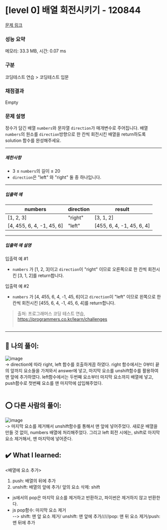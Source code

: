 # [level 0] 배열 회전시키기 - 120844 

[문제 링크](https://school.programmers.co.kr/learn/courses/30/lessons/120844?language=javascript) 

### 성능 요약

메모리: 33.3 MB, 시간: 0.07 ms

### 구분

코딩테스트 연습 > 코딩테스트 입문

### 채점결과

Empty

### 문제 설명

<p>정수가 담긴 배열 <code>numbers</code>와 문자열&nbsp;<code>direction</code>가 매개변수로 주어집니다. 배열 <code>numbers</code>의 원소를 <code>direction</code>방향으로 한 칸씩 회전시킨 배열을 return하도록 solution 함수를 완성해주세요.</p>

<hr>

<h5>제한사항</h5>

<ul>
<li>3 ≤ <code>numbers</code>의 길이 ≤ 20</li>
<li><code>direction</code>은 "left" 와 "right" 둘 중 하나입니다.</li>
</ul>

<hr>

<h5>입출력 예</h5>
<table class="table">
        <thead><tr>
<th>numbers</th>
<th>direction</th>
<th>result</th>
</tr>
</thead>
        <tbody><tr>
<td>[1, 2, 3]</td>
<td>"right"</td>
<td>[3, 1, 2]</td>
</tr>
<tr>
<td>[4, 455, 6, 4, -1, 45, 6]</td>
<td>"left"</td>
<td>[455, 6, 4, -1, 45, 6, 4]</td>
</tr>
</tbody>
      </table>
<hr>

<h5>입출력 예 설명</h5>

<p>입출력 예 #1</p>

<ul>
<li><code>numbers</code> 가 [1, 2, 3]이고 <code>direction</code>이 "right" 이므로 오른쪽으로 한 칸씩 회전시킨 [3, 1, 2]를 return합니다.</li>
</ul>

<p>입출력 예 #2</p>

<ul>
<li><code>numbers</code> 가 [4, 455, 6, 4, -1, 45, 6]이고 <code>direction</code>이 "left" 이므로 왼쪽으로 한 칸씩 회전시킨 [455, 6, 4, -1, 45, 6, 4]를 return합니다.</li>
</ul>


> 출처: 프로그래머스 코딩 테스트 연습, https://programmers.co.kr/learn/challenges <br><br>

<hr>

## 🎁 나의 풀이: <br>
![image](https://github.com/An-jisu/Algorithm/assets/70849122/49cb7bfe-20f9-4348-9afa-4453b4d5a6e6) <br>
-> direction에 따라 right, left 함수를 호출하게끔 하였다. right 함수에서는 0부터 끝의 앞까지 요소들을 가져와서 answer에 넣고, 마지막 요소를 unshift함수를 활용하여 맨 앞에 추가하였다. left함수에서는 두번째 요소부터 마지막 요소까지 배열에 넣고, push함수로 첫번째 요소를 맨 마지막에 삽입해주었다. <br><br>

## ⭕ 다른 사람의 풀이: <br>
![image](https://github.com/An-jisu/Algorithm/assets/70849122/4b23c4f5-f91a-4b2b-b5a4-a61c4afe9da6) <br>
-> 마지막 요소를 제거해서 unshift함수를 통해서 맨 앞에 넣어주었다. 새로운 배열을 만들 것 없이, numbers 배열에 처리해주었다. 그리고 left 회전 시에는, shift로 마지막 요소 제거해서, 맨 마지막에 넣어준다.  <br>


## ✔️ What I learned: <br>
<배열에 요소 추가><br>
1. push: 배열의 뒤에 추가<br>
2. unshift: 배열의 앞에 추가/ 앞의 요소 삭제: shift <br>
- js에서의 pop은 마지막 요소를 제거하고 반환하고, 파이썬은 제거하지 않고 반환한다. <br>
- js pop함수: 마지막 요소 제거 <br>
--> shift: 맨 앞 요소 제거/ unshift: 맨 앞에 추가/////pop: 맨 뒤 요소 제거/push: 맨 뒤에 추가 <br>
